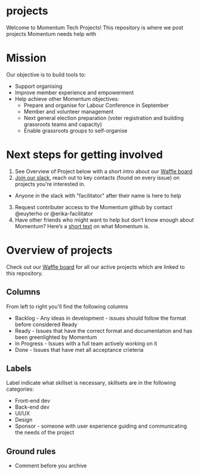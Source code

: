 # projects
Welcome to Momentum Tech Projects! This repository is where we post projects Momentum needs help with

# Mission
Our objective is to build tools to:
- Support organising
- Improve member experience and empowerment 
- Help achieve other Momentum objectives:
  - Prepare and organise for Labour Conference in September
  - Member and volunteer management
  - Next general election preparation (voter registration and building grassroots teams and capacity)
  - Enable grassroots groups to self-organise
  
# Next steps for getting involved
1. See Overview of Project below with a short intro about our [Waffle board](https://waffle.io/PeoplesMomentum/projects)
2. [Join our slack](https://join.slack.com/mom-digihub-event/shared_invite/MjA5NDg2MTEzMjA1LTE0OTk0MzE0MTEtMDU3ZmQ3ZjkwYg), reach out to key contacts (found on every issue) on projects you’re interested in. 
- Anyone in the slack with "facilitator" after their name is here to help
3. Request contributer access to the Momentum github by contact @euyterho or @erika-facilitator
4. Have other friends who might want to help but don’t know enough about Momentum? Here’s a [short text](https://docs.google.com/a/peoplesmomentum.com/document/d/140L51BhgVIwrDvsQM982Sj4v3fpfVqp2T8lyWJELPnE/edit?usp=sharing) on what Momentum is.

# Overview of projects
Check out our [Waffle board](https://waffle.io/PeoplesMomentum/projects) for all our active projects which are linked to this repository. 

## Columns
From left to right you'll find the following columns
- Backlog - Any ideas in development - issues should follow the format before considered Ready
- Ready - Issues that have the correct format and documentation and has been greenlighted by Momentum
- In Progress - Issues with a full team actively working on it
- Done - Issues that have met all acceptance crieteria

## Labels
Label indicate what skillset is necessary, skillsets are in the following categories:
- Front-end dev
- Back-end dev
- UI/UX
- Design
- Sponsor - someone with user experience guiding and communicating the needs of the project

## Ground rules 
- Comment before you archive
